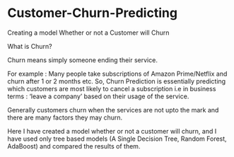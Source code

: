 # Customer-Churn-Predicting
Creating a model Whether or not a Customer will Churn
 
What is Churn?

Churn means simply someone ending their service.


For example : Many people take subscriptions of Amazon Prime/Netflix and churn after 1 or 2 months  etc. So, Churn Prediction is essentially predicting which customers are most likely to cancel a subscription i.e in business terms :  ‘leave a company’ based on their usage of the service.


Generally customers churn when the services are not upto the mark and there are many factors they may churn.

Here I have created a model whether or not a customer will churn, and I have used only tree based models (A Single Decision Tree, Random Forest, AdaBoost) and compared the results of them.
